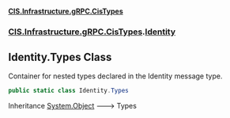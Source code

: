 #### [CIS.Infrastructure.gRPC.CisTypes](index.md 'index')
### [CIS.Infrastructure.gRPC.CisTypes](CIS.Infrastructure.gRPC.CisTypes.md 'CIS.Infrastructure.gRPC.CisTypes').[Identity](CIS.Infrastructure.gRPC.CisTypes.Identity.md 'CIS.Infrastructure.gRPC.CisTypes.Identity')

## Identity.Types Class

Container for nested types declared in the Identity message type.

```csharp
public static class Identity.Types
```

Inheritance [System.Object](https://docs.microsoft.com/en-us/dotnet/api/System.Object 'System.Object') &#129106; Types